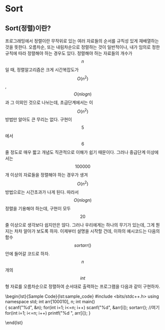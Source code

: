 # Sort

## Sort(정렬)이란?

프로그래밍에서 정렬이란 무작위로 있는 여러 자료들의 순서를 규칙성 있게 재배열하는 것을 뜻한다. 오름차순, 또는 내림차순으로 정렬하는 것이 일반적이나, 내가 임의로 정한 규칙에 따라 정렬해야 하는 경우도 있다. 정렬해야 하는 자료들의 개수가 $$n$$일 때, 정렬알고리즘은 크게 시간복잡도가 $$O(n^2)$$, $$O(nlogn)$$과 그 이외인 것으로 나뉘는데, 초급단계에서는 이 $$O(n^2)$$ 방법만 알아도 큰 무리는 없다. 구현이 $$5$$에서 $$6$$줄 정도로 매우 짧고 개념도 직관적으로 이해가 쉽기 때문이다. 그러나 중급단계 이상에서는 $$100000$$개 이상의 자료들을 정렬해야 하는 경우가 생겨 $$O(n^2)$$방법으로는 시간초과가 나게 된다. 따라서 $$O(nlogn)$$정렬을 기용해야 하는데, 구현이 모두 $$20$$줄 이상으로 생각보다 쉽지만은 않다. 그러나 우리에게는 하나의 무기가 있는데, 그게 뭔지는 차차 알아가 보도록 하자. 이제부터 설명을 시작할 건데, 이하의 예시코드는 다음의 함수 $$sortarr()$$ 안에 들어갈 코드로 하자. $$n$$개의 $$int$$형 자료를 오름차순으로 정렬하여 순서대로 출력하는 프로그램을 다음과 같이 구현하자.

\begin{lst}{Sample Code}{lst:sample_code}
#include <bits/stdc++.h>
using namespace std;
int arr[100010], n;
int main()  
{
    scanf("%d", &n);
    for(int i=1; i<=n; i++)
        scanf("%d", &arr[i]);
    sortarr();  //여기
    for(int i=1; i<=n; i++)
        printf("%d ", arr[i]);
}

\end{lst}